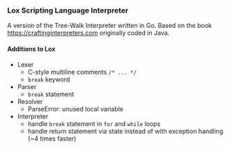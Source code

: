 ### Lox Scripting Language Interpreter

A version of the Tree-Walk Interpreter written in Go.
Based on the book https://craftinginterpreters.com originally coded in Java.

#### Additions to Lox

* Lexer
  * C-style multiline comments `/* ... */`
  * `break` keyword
* Parser
  * `break` statement
* Resolver
  * ParseError: unused local variable
* Interpreter
  * handle `break` statement in `for` and `while` loops
  * handle return statement via state instead of with exception handling (~4 times faster)
